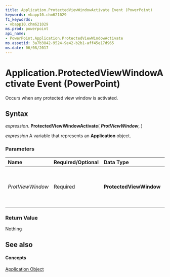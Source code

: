 ```yaml
---
title: Application.ProtectedViewWindowActivate Event (PowerPoint)
keywords: vbapp10.chm621029
f1_keywords:
- vbapp10.chm621029
ms.prod: powerpoint
api_name:
- PowerPoint.Application.ProtectedViewWindowActivate
ms.assetid: 3a7b3842-9524-9e42-b2b1-aff45e17d965
ms.date: 06/08/2017
---
```



# Application.ProtectedViewWindowActivate Event (PowerPoint)

Occurs when any protected view window is activated.


## Syntax

 _expression_. **ProtectedViewWindowActivate**( **_ProtViewWindow_**, )

 _expression_ A variable that represents an **Application** object.


### Parameters



|**Name**|**Required/Optional**|**Data Type**|**Description**|
|:-----|:-----|:-----|:-----|
| _ProtViewWindow_|Required|**ProtectedViewWindow**|The protected view window that is activated.|

### Return Value

Nothing


## See also


#### Concepts


[Application Object](PowerPoint.Application.md)

